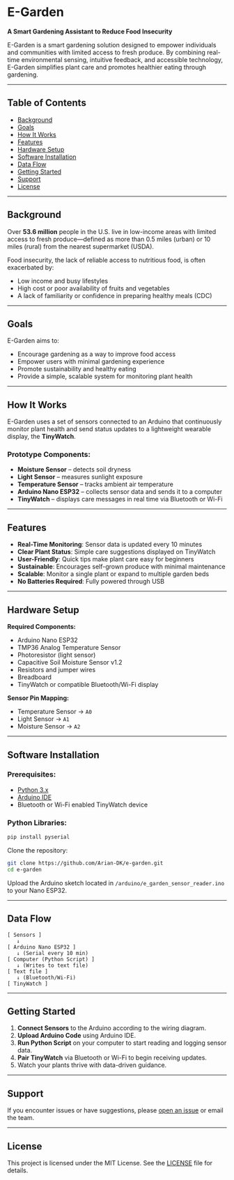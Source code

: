 # E-Garden  
**A Smart Gardening Assistant to Reduce Food Insecurity**

E-Garden is a smart gardening solution designed to empower individuals and communities with limited access to fresh produce. By combining real-time environmental sensing, intuitive feedback, and accessible technology, E-Garden simplifies plant care and promotes healthier eating through gardening.

---

## Table of Contents
- [Background](#background)
- [Goals](#goals)
- [How It Works](#how-it-works)
- [Features](#features)
- [Hardware Setup](#hardware-setup)
- [Software Installation](#software-installation)
- [Data Flow](#data-flow)
- [Getting Started](#getting-started)
- [Support](#support)
- [License](#license)

---

## Background

Over **53.6 million** people in the U.S. live in low-income areas with limited access to fresh produce—defined as more than 0.5 miles (urban) or 10 miles (rural) from the nearest supermarket (USDA).

Food insecurity, the lack of reliable access to nutritious food, is often exacerbated by:
- Low income and busy lifestyles
- High cost or poor availability of fruits and vegetables
- A lack of familiarity or confidence in preparing healthy meals (CDC)

---

## Goals

E-Garden aims to:
- Encourage gardening as a way to improve food access
- Empower users with minimal gardening experience
- Promote sustainability and healthy eating
- Provide a simple, scalable system for monitoring plant health

---

## How It Works

E-Garden uses a set of sensors connected to an Arduino that continuously monitor plant health and send status updates to a lightweight wearable display, the **TinyWatch**.

### Prototype Components:
- **Moisture Sensor** – detects soil dryness  
- **Light Sensor** – measures sunlight exposure  
- **Temperature Sensor** – tracks ambient air temperature  
- **Arduino Nano ESP32** – collects sensor data and sends it to a computer  
- **TinyWatch** – displays care messages in real time via Bluetooth or Wi-Fi  

---

## Features

- **Real-Time Monitoring**: Sensor data is updated every 10 minutes
- **Clear Plant Status**: Simple care suggestions displayed on TinyWatch
- **User-Friendly**: Quick tips make plant care easy for beginners
- **Sustainable**: Encourages self-grown produce with minimal maintenance
- **Scalable**: Monitor a single plant or expand to multiple garden beds
- **No Batteries Required**: Fully powered through USB

---

## Hardware Setup

**Required Components:**
- Arduino Nano ESP32
- TMP36 Analog Temperature Sensor
- Photoresistor (light sensor)
- Capacitive Soil Moisture Sensor v1.2
- Resistors and jumper wires
- Breadboard
- TinyWatch or compatible Bluetooth/Wi-Fi display

**Sensor Pin Mapping:**
- Temperature Sensor → `A0`  
- Light Sensor → `A1`  
- Moisture Sensor → `A2`  

---

## Software Installation

### Prerequisites:
- [Python 3.x](https://www.python.org/downloads/)
- [Arduino IDE](https://www.arduino.cc/en/software)
- Bluetooth or Wi-Fi enabled TinyWatch device

### Python Libraries:
```bash
pip install pyserial
```

Clone the repository:
```bash
git clone https://github.com/Arian-DK/e-garden.git
cd e-garden
```

Upload the Arduino sketch located in `/arduino/e_garden_sensor_reader.ino` to your Nano ESP32.

---

## Data Flow

```plaintext
[ Sensors ]
   ↓
[ Arduino Nano ESP32 ]
   ↓ (Serial every 10 min)
[ Computer (Python Script) ]
   ↓ (Writes to text file)
[ Text file ]
   ↓ (Bluetooth/Wi-Fi)
[ TinyWatch ]
```

---

## Getting Started

1. **Connect Sensors** to the Arduino according to the wiring diagram.
2. **Upload Arduino Code** using Arduino IDE.
3. **Run Python Script** on your computer to start reading and logging sensor data.
4. **Pair TinyWatch** via Bluetooth or Wi-Fi to begin receiving updates.
5. Watch your plants thrive with data-driven guidance.

---

## Support

If you encounter issues or have suggestions, please [open an issue](https://github.com/Arian-DK/e-garden/issues) or email the team.

---

## License

This project is licensed under the MIT License. See the [LICENSE](LICENSE) file for details.
